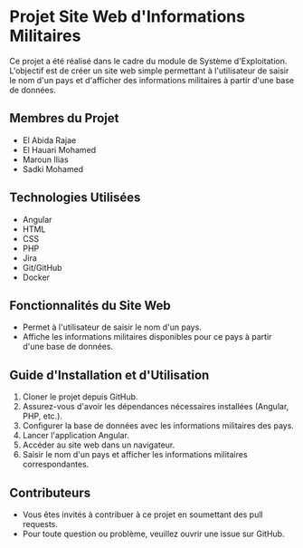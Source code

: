 # Projet Site Web d'Informations Militaires

Ce projet a été réalisé dans le cadre du module de Système d'Exploitation. L'objectif est de créer un site web simple permettant à l'utilisateur de saisir le nom d'un pays et d'afficher des informations militaires à partir d'une base de données.

## Membres du Projet
- El Abida Rajae
- El Hauari Mohamed
- Maroun Ilias
- Sadki Mohamed

## Technologies Utilisées
- Angular
- HTML
- CSS
- PHP
- Jira
- Git/GitHub
- Docker

## Fonctionnalités du Site Web
- Permet à l'utilisateur de saisir le nom d'un pays.
- Affiche les informations militaires disponibles pour ce pays à partir d'une base de données.

## Guide d'Installation et d'Utilisation
1. Cloner le projet depuis GitHub.
2. Assurez-vous d'avoir les dépendances nécessaires installées (Angular, PHP, etc.).
3. Configurer la base de données avec les informations militaires des pays.
4. Lancer l'application Angular.
5. Accéder au site web dans un navigateur.
6. Saisir le nom d'un pays et afficher les informations militaires correspondantes.

## Contributeurs
- Vous êtes invités à contribuer à ce projet en soumettant des pull requests.
- Pour toute question ou problème, veuillez ouvrir une issue sur GitHub.



